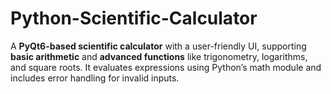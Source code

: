 # Python-Scientific-Calculator
A **PyQt6-based scientific calculator** with a user-friendly UI, supporting **basic arithmetic** and **advanced functions** like trigonometry, logarithms, and square roots. It evaluates expressions using Python’s math module and includes error handling for invalid inputs. 
